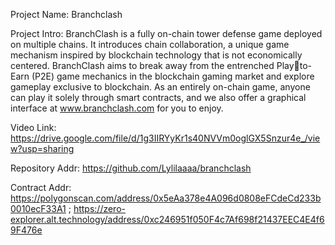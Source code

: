 Project Name: Branchclash

Project Intro: BranchClash is a fully on-chain tower defense game deployed on multiple chains. It introduces chain collaboration, a unique game mechanism inspired by blockchain technology that is not economically centered. BranchClash aims to break away from the entrenched Playto-Earn (P2E) game mechanics in the blockchain gaming market and explore gameplay exclusive to blockchain. As an entirely on-chain game, anyone can play it solely through smart contracts, and we also offer a graphical interface at www.branchclash.com for you to enjoy.

Video Link: https://drive.google.com/file/d/1g3IIRYyKr1s40NVVm0oglGX5Snzur4e_/view?usp=sharing

Repository Addr: https://github.com/Lylilaaaa/branchclash

Contract Addr: https://polygonscan.com/address/0x5eAa378e4A096d0808eFCdeCd233b0010ecF33A1 ; https://zero-explorer.alt.technology/address/0xc246951f050F4c7Af698f21437EEC4E4f69F476e
